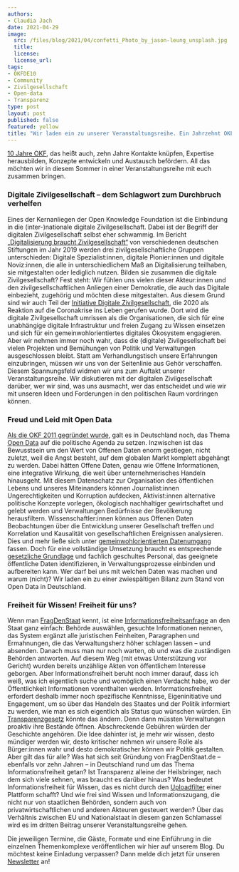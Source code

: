 ```yaml
---
authors:
- Claudia Jach
date: 2021-04-29
image:
  src: /files/blog/2021/04/confetti_Photo_by_jason-leung_unsplash.jpg
  title:
  license:
  license_url:
tags:
- OKFDE10
- Community
- Zivilgesellschaft
- Open-data
- Transparenz
type: post
layout: post
published: false
featured: yellow
title: "Wir laden ein zu unserer Veranstaltungsreihe. Ein Jahrzehnt OKF – Kritik, Politik und Aktivismus"
---
```

[10 Jahre OKF](https://okfn.de/anniversary/), das heißt auch, zehn Jahre Kontakte knüpfen, Expertise herausbilden, Konzepte entwickeln und Austausch befördern. All das möchten wir in diesem Sommer in einer Veranstaltungsreihe mit euch zusammen bringen. 

### Digitale Zivilgesellschaft – dem Schlagwort zum Durchbruch verhelfen

Eines der Kernanliegen der Open Knowledge Foundation ist die Einbindung in die (inter-)nationale digitale Zivilgesellschaft. Dabei ist der Begriff der digitalen Zivilgesellschaft selbst eher schwammig. Im Bericht [„Digitalisierung braucht Zivilgesellschaft“](https://www.stiftung-nv.de/de/publikation/digitalisierung-braucht-zivilgesellschaft) von verschiedenen deutschen Stiftungen im Jahr 2019 werden drei zivilgesellschaftliche Gruppen unterschieden: Digitale Spezialist:innen, digitale Pionier:innen und digitale Noviz:innen, die alle in unterschiedlichem Maß an Digitalisierung teilhaben, sie mitgestalten oder lediglich nutzen. Bilden sie zusammen die digitale Zivilgesellschaft? Fest steht: Wir fühlen uns vielen dieser Akteur:innen und den zivilgesellschaftlichen Anliegen einer Demokratie, die auch das Digitale einbezieht, zugehörig und möchten diese mitgestalten. Aus diesem Grund sind wir auch Teil der [Initiative Digitale Zivilgesellschaft](https://digitalezivilgesellschaft.org/), die 2020 als Reaktion auf die Coronakrise ins Leben gerufen wurde. Dort wird die digitale Zivilgesellschaft umrissen als die Organisationen, die sich für eine unabhängige digitale Infrastruktur und freien Zugang zu Wissen einsetzen und sich für ein gemeinwohlorientiertes digitales Ökosystem engagieren. Aber wir nehmen immer noch wahr, dass die (digitale) Zivilgesellschaft bei vielen Projekten und Bemühungen von Politik und Verwaltungen ausgeschlossen bleibt. Statt am Verhandlungstisch unsere Erfahrungen einzubringen, müssen wir uns von der Seitenlinie aus Gehör verschaffen. Diesem Spannungsfeld widmen wir uns zum Auftakt unserer Veranstaltungsreihe. Wir diskutieren mit der digitalen Zivilgesellschaft darüber, wer wir sind, was uns ausmacht, wer das entscheidet und wie wir mit unseren Ideen und Forderungen in den politischen Raum vordringen können.

### Freud und Leid mit Open Data

[Als die OKF 2011 gegründet wurde](https://okfn.de/blog/2021/02/okf-10jahre-interview-dd/), galt es in Deutschland noch, das Thema [Open Data](https://okfn.de/themen/open_data/) auf die politische Agenda zu setzen. Inzwischen ist das Bewusstsein um den Wert von Offenen Daten enorm gestiegen, nicht zuletzt, weil die Angst besteht, auf dem globalen Markt komplett abgehängt zu werden. Dabei hätten Offene Daten, genau wie Offene Informationen, eine integrative Wirkung, die weit über unternehmerisches Handeln hinausgeht. Mit diesem Datenschatz zur Organisation des öffentlichen Lebens und unseres Miteinanders können Journalist:innen Ungerechtigkeiten und Korruption aufdecken, Aktivist:innen alternative politische Konzepte vorlegen, ökologisch nachhaltiger gewirtschaftet und gelebt werden und Verwaltungen Bedürfnisse der Bevölkerung herausfiltern. Wissenschaftler:innen können aus Offenen Daten Beobachtungen über die Entwicklung unserer Gesellschaft treffen und Korrelation und Kausalität von gesellschaftlichen Ereignissen analysieren. Dies und mehr ließe sich unter [gemeinwohlorientierten Datenumgang](https://okfn.de/blog/2020/03/datenpolitik-gesellschaftspolitik/) fassen. Doch für eine vollständige Umsetzung braucht es entsprechende [gesetzliche Grundlage](https://netzpolitik.org/2021/2-open-data-gesetz-die-groesste-chance-wurde-nicht-ergriffen/) und fachlich geschultes Personal, das geeignete öffentliche Daten identifizieren, in Verwaltungsprozesse einbinden und aufbereiten kann. Wer darf bei uns mit welchen Daten was machen und warum (nicht)? Wir laden ein zu einer zwiespältigen Bilanz zum Stand von Open Data in Deutschland.

### Freiheit für Wissen! Freiheit für uns?

Wenn man [FragDenStaat](https://fragdenstaat.de/) kennt, ist eine [Informationsfreiheitsanfrage](https://fragdenstaat.de/info/informationsfreiheit/einfuehrung/) an den Staat ganz einfach: Behörde auswählen, gesuchte Informationen nennen, das System ergänzt alle juristischen Feinheiten, Paragraphen und Ermahnungen, die das Verwaltungsherz höher schlagen lassen – und absenden. Danach muss man nur noch warten, ob und was die zuständigen Behörden antworten. Auf diesem Weg (mit etwas Unterstützung vor Gericht) wurden bereits unzählige Akten von öffentlichem Interesse geborgen. Aber Informationsfreiheit beruht noch immer darauf, dass ich weiß, was ich eigentlich suche und womöglich einen Verdacht habe, wo der Öffentlichkeit Informationen vorenthalten werden. Informationsfreiheit erfordert deshalb immer noch spezifische Kenntnisse, Eigeninitiative und Engagement, um so über das Handeln des Staates und der Politik informiert zu werden, wie man es sich eigentlich als Status quo wünschen würden. Ein [Transparenzgesetz](https://okfn.de/blog/2021/03/okf-digitalpolitische-forderungen/) könnte das ändern. Denn dann müssten Verwaltungen proaktiv ihre Bestände öffnen. Abschreckende Gebühren würden der Geschichte angehören. Die Idee dahinter ist, je mehr wir wissen, desto mündiger werden wir, desto kritischer nehmen wir unsere Rolle als Bürger:innen wahr und desto demokratischer können wir Politik gestalten. Aber gilt das für alle? Was hat sich seit Gründung von FragDenStaat.de – ebenfalls vor zehn Jahren – in Deutschland rund um das Thema Informationsfreiheit getan? Ist Transparenz alleine der Heilsbringer, nach dem sich viele sehnen, was braucht es darüber hinaus? Was bedeutet Informationsfreiheit für Wissen, das es nicht durch den [Uploadfilter](https://www.deutschlandfunkkultur.de/uploadfilter-vs-zivilgesellschaft-wenn-algorithmen-ueber.1005.de.html?dram:article_id=493836) einer Plattform schafft? Und wie frei sind Wissen und Informationszugang, die nicht nur von staatlichen Behörden, sondern auch von privatwirtschaftlichen und anderen Akteuren gesteuert werden? Über das Verhältnis zwischen EU und Nationalstaat in diesem ganzen Schlamassel wird es im dritten Beitrag unserer Veranstaltungsreihe gehen.

Die jeweiligen Termine, die Gäste, Formate und eine Einführung in die einzelnen Themenkomplexe veröffentlichen wir hier auf unserem Blog. Du möchtest keine Einladung verpassen? Dann melde dich jetzt für unseren [Newsletter](https://okfn.de/) an!

